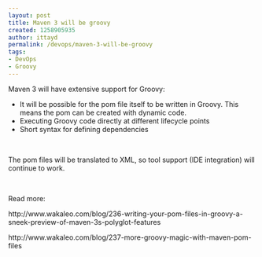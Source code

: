 ```yaml
---
layout: post
title: Maven 3 will be groovy
created: 1258905935
author: ittayd
permalink: /devops/maven-3-will-be-groovy
tags:
- DevOps
- Groovy
---
```

<p>Maven 3 will have extensive support for Groovy:</p>
<ul>
    <li>It will be possible for the pom file itself to be written in Groovy. This means the pom can be created with dynamic code.</li>
    <li>Executing Groovy code directly at different lifecycle points</li>
    <li>Short syntax for defining dependencies</li>
</ul>
<p>&nbsp;</p>
<p>The pom files will be translated to XML, so tool support (IDE integration) will continue to work.</p>
<p>&nbsp;</p>
<p>Read more:</p>
<p>http://www.wakaleo.com/blog/236-writing-your-pom-files-in-groovy-a-sneek-preview-of-maven-3s-polyglot-features</p>
<p>http://www.wakaleo.com/blog/237-more-groovy-magic-with-maven-pom-files</p>
